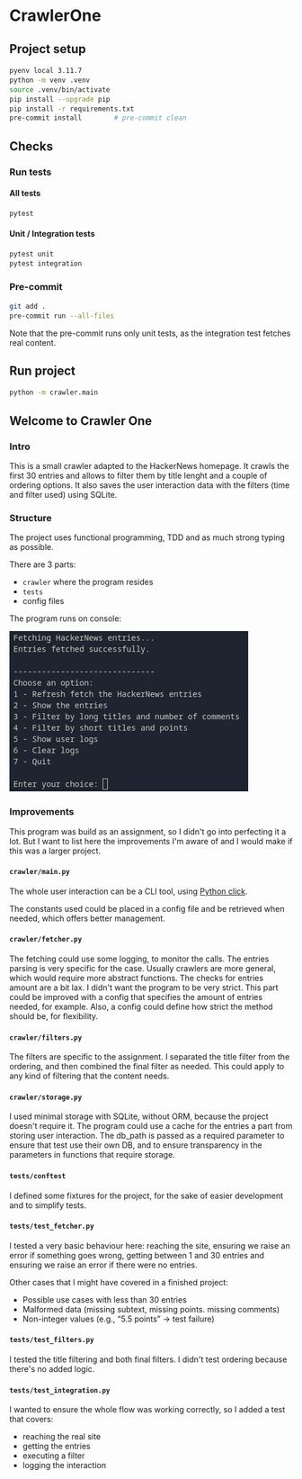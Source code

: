 # CrawlerOne

## Project setup

```bash
pyenv local 3.11.7
python -m venv .venv
source .venv/bin/activate
pip install --upgrade pip
pip install -r requirements.txt
pre-commit install        # pre-commit clean
```

## Checks

### Run tests

#### All tests

```bash
pytest
```

#### Unit / Integration tests

```bash
pytest unit
pytest integration
```

### Pre-commit

```bash
git add .
pre-commit run --all-files
```

Note that the pre-commit runs only unit tests, as the integration test fetches real content.

## Run project

```bash
python -m crawler.main
```

## Welcome to Crawler One

### Intro

This is a small crawler adapted to the HackerNews homepage.
It crawls the first 30 entries and allows to filter them by title lenght and a couple of ordering options. It also saves the user interaction data with the filters (time and filter used) using SQLite.

### Structure

The project uses functional programming, TDD and as much strong typing as possible.

There are 3 parts:

- `crawler` where the program resides
- `tests`
- config files

The program runs on console:

![alt text](image.png)

### Improvements

This program was build as an assignment, so I didn't go into perfecting it a lot. But I want to list here the improvements I'm aware of and I would make if this was a larger project.

#### `crawler/main.py`

The whole user interaction can be a CLI tool, using [Python click](https://click.palletsprojects.com/en/stable/).

The constants used could be placed in a config file and be retrieved when needed, which offers better management.

#### `crawler/fetcher.py`

The fetching could use some logging, to monitor the calls.
The entries parsing is very specific for the case. Usually crawlers are more general, which would require more abstract functions.
The checks for entries amount are a bit lax. I didn't want the program to be very strict. This part could be improved with a config that specifies the amount of entries needed, for example. Also, a config could define how strict the method should be, for flexibility.

#### `crawler/filters.py`

The filters are specific to the assignment. I separated the title filter from the ordering, and then combined the final filter as needed. This could apply to any kind of filtering that the content needs.

#### `crawler/storage.py`

I used minimal storage with SQLite, without ORM, because the project doesn't require it.
The program could use a cache for the entries a part from storing user interaction.
The db_path is passed as a required parameter to ensure that test use their own DB, and to ensure transparency in the parameters in functions that require storage.

#### `tests/conftest`

I defined some fixtures for the project, for the sake of easier development and to simplify tests.

#### `tests/test_fetcher.py`

I tested a very basic behaviour here: reaching the site, ensuring we raise an error if something goes wrong, getting between 1 and 30 entries and ensuring we raise an error if there were no entries.

Other cases that I might have covered in a finished project:

- Possible use cases with less than 30 entries
- Malformed data (missing subtext, missing points. missing comments)
- Non-integer values (e.g., “5.5 points” → test failure)

#### `tests/test_filters.py`

I tested the title filtering and both final filters.
I didn't test ordering because there's no added logic.

#### `tests/test_integration.py`

I wanted to ensure the whole flow was working correctly, so I added a test that covers:

- reaching the real site
- getting the entries
- executing a filter
- logging the interaction

